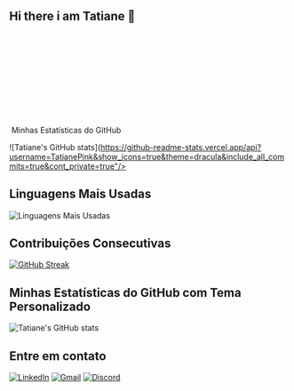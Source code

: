 ## Hi there i am Tatiane 👋
<div>
  <a hef ="https://github.com/TatianePink">
    <img height="180em" scr= "https://github-readme-stats.vercel.app/api/username=TatianePink&show_icons=true&theme=dracula&include_all_commits=true&cont_private=true"/>
     <img height="180em" scr= "https://github-readme-stats.vercel.app/api?top-langs/?username=TatianePink=compact&langs_cont=16&theme=dracula
</div>


## Minhas Estatísticas do GitHub
![Tatiane's GitHub stats](https://github-readme-stats.vercel.app/api?username=TatianePink&show_icons=true&theme=dracula&include_all_commits=true&cont_private=true"/>

## Linguagens Mais Usadas
![Linguagens Mais Usadas](https://github-readme-stats.vercel.app/api/top-langs/?username=TatianePink&layout=compact&theme=dark)

## Contribuições Consecutivas
[![GitHub Streak](http://github-readme-streak-stats.herokuapp.com?user=TatianePink&theme=dark)](https://git.io/streak-stats)

## Minhas Estatísticas do GitHub com Tema Personalizado
![Tatiane's GitHub stats](https://github-readme-stats.vercel.app/api?username=TatianePink&show_icons=true&theme=radical)

## Entre em contato
[![LinkedIn](https://img.shields.io/badge/LinkedIn-blue?style=flat-square&logo=linkedin)](https://www.linkedin.com/in/tatiane-casemira-ferreira-pink-4535b724a/)
[![Gmail](https://img.shields.io/badge/Gmail-red?style=flat-square&logo=gmail)](mailto:tatianecasemira@gmail.com)
[![Discord](https://img.shields.io/badge/Discord-7289DA?style=flat-square&logo=discord)](https://discord.com/)


<!--
**TatianePink/TatianePink** is a ✨ _special_ ✨ repository because its `README.md` (this file) appears on your GitHub profile.

Here are some ideas to get you started:

- 🔭 I’m currently working on ...
- 🌱 estou estudando tics
- 👯 I’m looking to collaborate on ...
- 🤔 I’m looking for help with ...
- 💬 Ask me about ...
- 📫 How to reach me: ...
- 😄 Pronouns: ela/dela
- ⚡ Fun fact: ...
-->
